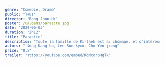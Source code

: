 ```yaml
---
genre: "Comedie, Drame"
public: "Tous"
director: "Bong Joon-Ho"
poster: /uploads/parasite.jpg
date: "2020-06-03"
duration: "2h12"
title: "Parasite"
description: "Toute la famille de Ki-taek est au chômage, et s’intéresse fortement au train de vie de la richissime famille Park. Un jour, leur fils réussit à se faire recommander pour donner des cours particuliers d’anglais chez les Park. C’est le début d’un engrenage incontrôlable, dont personne ne sortira véritablement indemne…"
actors: " Song Kang-ho, Lee Sun-kyun, Cho Yeo-jeong"
price: "8.5"
trailer: "https://youtube.com/embed/RqNcorpHgTk"
---
```

